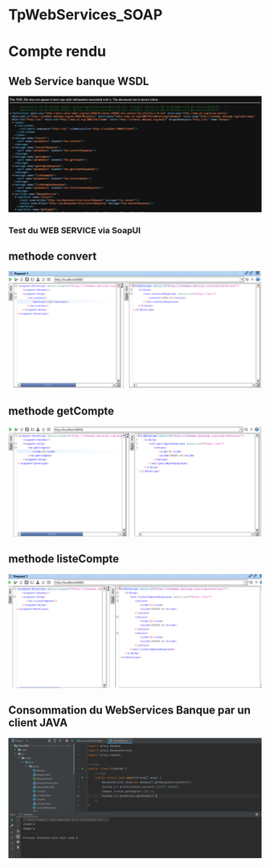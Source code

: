 # TpWebServices_SOAP
<h1> Compte rendu </h1>
<h2> Web Service banque WSDL </h2>
<img src="captures/Capture1.png"/>
<h3> Test du WEB SERVICE via SoapUI </h3>
<h2> methode convert </h2>
<img src="captures/Capture2.png"/>
<h2> methode getCompte </h2>
<img src="captures/Capture3.png"/>
<h2> methode listeCompte </h2>
<img src="captures/Capture5.png"/>
<h2> Consommation du WebServices Banque par un client JAVA </h2>
<img src="captures/Capture6.png"/>
